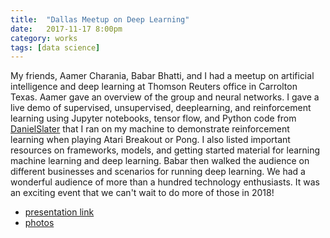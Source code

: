```yaml
---
title:  "Dallas Meetup on Deep Learning"
date:   2017-11-17 8:00pm
category: works 
tags: [data science]
---
```


My friends, Aamer Charania, Babar Bhatti, and I had a meetup on artificial intelligence and deep learning at Thomson Reuters office in Carrolton Texas.
Aamer gave an overview of the group and neural networks. I gave a live demo of supervised, unsupervised, deeplearning, and reinforcement learning using Jupyter notebooks, tensor flow, and Python code from [DanielSlater](https://github.com/DanielSlater/PythonDeepLearningSamples) that I ran on my machine to demonstrate reinforcement learning when playing Atari Breakout or Pong. I also listed important resources on frameworks, models, and getting started material for learning machine learning and deep learning. Babar then walked the audience on different businesses and scenarios for running deep learning. We had a wonderful audience of more than a hundred technology enthusiasts. It was an exciting event that we can't wait to do more of those in 2018!

- [presentation link](http://bit.ly/2zJ9BVq)
- [photos](https://goo.gl/aTc2QN)